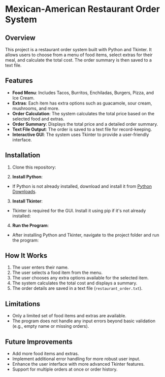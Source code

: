 # Mexican-American Restaurant Order System

## Overview

This project is a restaurant order system built with Python and Tkinter. It allows users to choose from a menu of food items, select extras for their meal, and calculate the total cost. The order summary is then saved to a text file.

## Features

- **Food Menu**: Includes Tacos, Burritos, Enchiladas, Burgers, Pizza, and Ice Cream.
- **Extras**: Each item has extra options such as guacamole, sour cream, mushrooms, and more.
- **Order Calculation**: The system calculates the total price based on the selected food and extras.
- **Order Summary**: Displays the total price and a detailed order summary.
- **Text File Output**: The order is saved to a text file for record-keeping.
- **Interactive GUI**: The system uses Tkinter to provide a user-friendly interface.

## Installation

1. Clone this repository:

2. **Install Python**:
- If Python is not already installed, download and install it from [Python Downloads](https://www.python.org/downloads/).

3. **Install Tkinter**:
- Tkinter is required for the GUI. Install it using pip if it's not already installed:

4. **Run the Program**:
- After installing Python and Tkinter, navigate to the project folder and run the program:


## How It Works

1. The user enters their name.
2. The user selects a food item from the menu.
3. The user chooses any extra options available for the selected item.
4. The system calculates the total cost and displays a summary.
5. The order details are saved in a text file (`restaurant_order.txt`).

## Limitations

- Only a limited set of food items and extras are available.
- The program does not handle any input errors beyond basic validation (e.g., empty name or missing orders).

## Future Improvements

- Add more food items and extras.
- Implement additional error handling for more robust user input.
- Enhance the user interface with more advanced Tkinter features.
- Support for multiple orders at once or order history.

